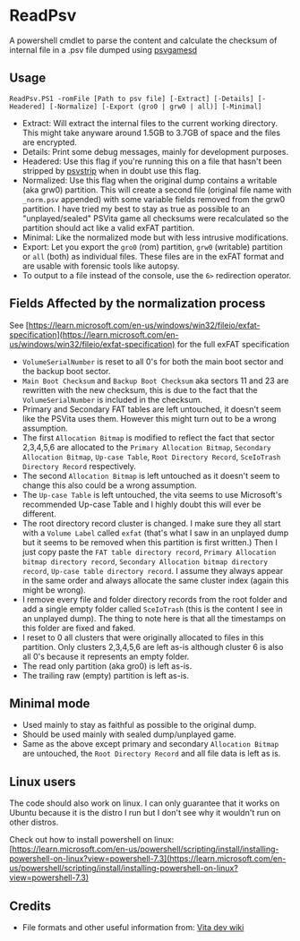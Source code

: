 # ReadPsv

A powershell cmdlet to parse the content and calculate the checksum of internal file in a .psv file dumped using [psvgamesd](https://github.com/motoharu-gosuto/psvgamesd) 

## Usage

```
ReadPsv.PS1 -romFile [Path to psv file] [-Extract] [-Details] [-Headered] [-Normalize] [-Export (gro0 | grw0 | all)] [-Minimal]
```

- Extract: Will extract the internal files to the current working directory. This might take anyware around 1.5GB to 3.7GB of space and the files are encrypted.
- Details: Print some debug messages, mainly for development purposes.
- Headered: Use this flag if you're running this on a file that hasn't been stripped by [psvstrip](https://github.com/Kippykip/PSVStrip) when in doubt use this flag.
- Normalized: Use this flag when the original dump contains a writable (aka grw0) partition. This will create a second file (original file name with `_norm.psv` appended) with some variable fields removed from the grw0 partition. I have tried my best to stay as true as possible to an "unplayed/sealed" PSVita game all checksums were recalculated so the partition should act like a valid exFAT partition.
- Minimal: Like the normalized mode but with less intrusive modifications.
- Export: Let you export the `gro0` (rom) partition, `grw0` (writable) partition or `all` (both) as individual files. These files are in the exFAT format and are usable with forensic tools like autopsy.
- To output to a file instead of the console, use the `6>` redirection operator.

## Fields Affected by the normalization process

See [https://learn.microsoft.com/en-us/windows/win32/fileio/exfat-specification](https://learn.microsoft.com/en-us/windows/win32/fileio/exfat-specification) for the full exFAT specification

- `VolumeSerialNumber` is reset to all 0's for both the main boot sector and the backup boot sector.
- `Main Boot Checksum` and `Backup Boot Checksum` aka sectors 11 and 23 are rewritten with the new checksum, this is due to the fact that the `VolumeSerialNumber` is included in the checksum.
- Primary and Secondary FAT tables are left untouched, it doesn't seem like the PSVita uses them. However this might turn out to be a wrong assumption.
- The first `Allocation Bitmap` is modified to reflect the fact that sector 2,3,4,5,6 are allocated to the `Primary Allocation Bitmap`, `Secondary Allocation Bitmap`, `Up-case Table`, `Root Directory Record`, `SceIoTrash Directory Record` respectively.
- The second `Allocation Bitmap` is left untouched as it doesn't seem to change this also could be a wrong assumption.
- The `Up-case Table` is left untouched, the vita seems to use Microsoft's recommended Up-case Table and I highly doubt this will ever be different.
- The root directory record cluster is changed. I make sure they all start with a `Volume Label` called `exfat` (that's what I saw in an unplayed dump but it seems to be removed when this partition is first written.) Then I just copy paste the `FAT table directory record`, `Primary Allocation bitmap directory record`, `Secondary Allocation bitmap directory record`, `Up-case table directory record`. I assume they always appear in the same order and always allocate the same cluster index (again this might be wrong).
- I remove every file and folder directory records from the root folder and add a single empty folder called `SceIoTrash` (this is the content I see in an unplayed dump). The thing to note here is that all the timestamps on this folder are fixed and faked.
- I reset to 0 all clusters that were originally allocated to files in this partition. Only clusters 2,3,4,5,6 are left as-is although cluster 6 is also all 0's because it represents an empty folder.
- The read only partition (aka gro0) is left as-is.
- The trailing raw (empty) partition is left as-is.

## Minimal mode

- Used mainly to stay as faithful as possible to the original dump. 
- Should be used mainly with sealed dump/unplayed game.
- Same as the above except primary and secondary `Allocation Bitmap` are untouched, the `Root Directory Record` and all file data is left as is.

## Linux users

The code should also work on linux. I can only guarantee that it works on Ubuntu because it is the distro I run but I don't see why it wouldn't run on other distros.

Check out how to install powershell on linux: [https://learn.microsoft.com/en-us/powershell/scripting/install/installing-powershell-on-linux?view=powershell-7.3](https://learn.microsoft.com/en-us/powershell/scripting/install/installing-powershell-on-linux?view=powershell-7.3)

## Credits

- File formats and other useful information from: [Vita dev wiki](https://playstationdev.wiki/psvitadevwiki/index.php/Main_Page)
